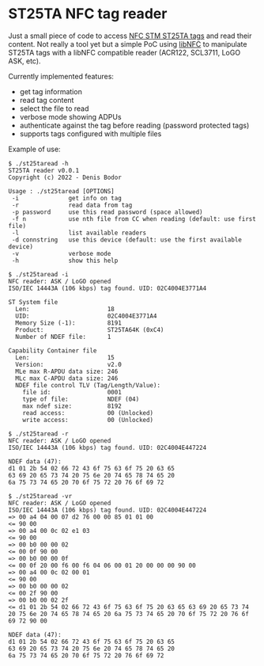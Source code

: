 # ST25TA NFC tag reader
Just a small piece of code to access [NFC STM ST25TA tags](https://www.st.com/en/nfc/st25ta-series-nfc-tags.html) and read their content. Not really a tool yet but a simple PoC using [libNFC](https://github.com/nfc-tools/libnfc) to manipulate ST25TA tags with a libNFC compatible reader (ACR122, SCL3711, LoGO ASK, etc).

Currently implemented features:
- get tag information
- read tag content
- select the file to read
- verbose mode showing ADPUs
- authenticate against the tag before reading (password protected tags)
- supports tags configured with multiple files

Example of use:

```
$ ./st25taread -h
ST25TA reader v0.0.1
Copyright (c) 2022 - Denis Bodor

Usage : ./st25taread [OPTIONS]
 -i              get info on tag
 -r              read data from tag
 -p password     use this read password (space allowed)
 -f n            use nth file from CC when reading (default: use first file)
 -l              list available readers
 -d connstring   use this device (default: use the first available device)
 -v              verbose mode
 -h              show this help

$ ./st25taread -i
NFC reader: ASK / LoGO opened
ISO/IEC 14443A (106 kbps) tag found. UID: 02C4004E3771A4

ST System file
  Len:                      18
  UID:                      02C4004E3771A4
  Memory Size (-1):         8191
  Product:                  ST25TA64K (0xC4)
  Number of NDEF file:      1

Capability Container file
  Len:                      15
  Version:                  v2.0
  MLe max R-APDU data size: 246
  MLc max C-APDU data size: 246
  NDEF file control TLV (Tag/Length/Value):
    file id:                0001
    type of file:           NDEF (04)
    max ndef size:          8192
    read access:            00 (Unlocked)
    write access:           00 (Unlocked)

$ ./st25taread -r
NFC reader: ASK / LoGO opened
ISO/IEC 14443A (106 kbps) tag found. UID: 02C4004E447224

NDEF data (47):
d1 01 2b 54 02 66 72 43 6f 75 63 6f 75 20 63 65
63 69 20 65 73 74 20 75 6e 20 74 65 78 74 65 20
6a 75 73 74 65 20 70 6f 75 72 20 76 6f 69 72

$ ./st25taread -vr
NFC reader: ASK / LoGO opened
ISO/IEC 14443A (106 kbps) tag found. UID: 02C4004E447224
=> 00 a4 04 00 07 d2 76 00 00 85 01 01 00
<= 90 00
=> 00 a4 00 0c 02 e1 03
<= 90 00
=> 00 b0 00 00 02
<= 00 0f 90 00
=> 00 b0 00 00 0f
<= 00 0f 20 00 f6 00 f6 04 06 00 01 20 00 00 00 90 00
=> 00 a4 00 0c 02 00 01
<= 90 00
=> 00 b0 00 00 02
<= 00 2f 90 00
=> 00 b0 00 02 2f
<= d1 01 2b 54 02 66 72 43 6f 75 63 6f 75 20 63 65 63 69 20 65 73 74 20 75 6e 20 74 65 78 74 65 20 6a 75 73 74 65 20 70 6f 75 72 20 76 6f 69 72 90 00

NDEF data (47):
d1 01 2b 54 02 66 72 43 6f 75 63 6f 75 20 63 65
63 69 20 65 73 74 20 75 6e 20 74 65 78 74 65 20
6a 75 73 74 65 20 70 6f 75 72 20 76 6f 69 72
```

